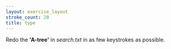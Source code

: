 ```yaml
---
layout: exercise_layout
stroke_count: 20
title: type
---
```


Redo the **'A-tree'** in *search.txt* in as few keystrokes as possible.

